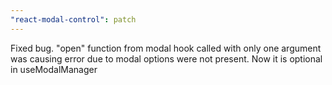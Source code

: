 ```yaml
---
"react-modal-control": patch
---
```


Fixed bug. "open" function from modal hook called with only one argument was causing error due to modal options were not present. Now it is optional in useModalManager
